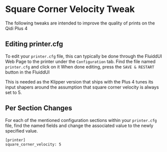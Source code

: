 # Square Corner Velocity Tweak

The following tweaks are intended to improve the quality of prints on the Qidi Plus 4

## Editing printer.cfg

To edit your `printer.cfg` file, this can typically be done through the FluiddUI Web Page to the printer under the `Configuration` tab.
Find the file named `printer.cfg` and click on it
When done editing, press the `SAVE & RESTART` button in the FluiddUI

This is needed as the Klipper version that ships with the Plus 4 tunes its input shapers around the assumption that square corner velocity is always set to 5.

## Per Section Changes

For each of the mentioned configuration sections within your `printer.cfg` file, find the named fields and change the associated value to the newly specified value.

```
[printer]
square_corner_velocity: 5
```
